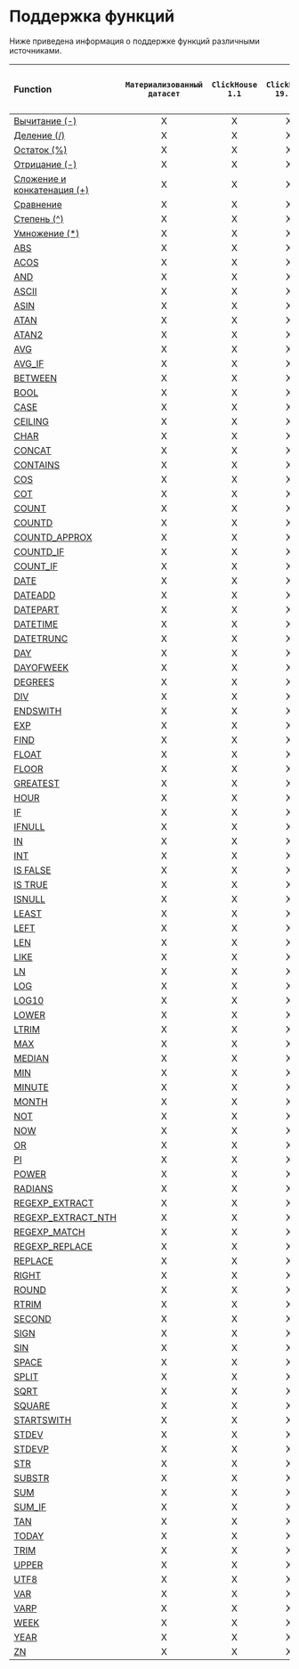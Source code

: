 # Поддержка функций

Ниже приведена информация о поддержке функций различными источниками.

| Function                                                    | `Материализованный`<br/>`датасет`   | `ClickHouse`<br/>`1.1`   | `ClickHouse`<br/>`19.1.6`   | `ClickHouse`<br/>`19.3.3`   | `PostgreSQL`<br/>`9.3`   | `MySQL`<br/>`5.6`   | `MySQL`<br/>`8.0.12`   | `Microsoft`<br/>`SQL Server 2017`<br/>`(14.0)`   | `Yandex.Metrica`   |
|:------------------------------------------------------------|:-----------------------------:|:------------------:|:---------------------:|:---------------------:|:------------------:|:-------------:|:----------------:|:------------------------------------:|:------------------:|
| [Вычитание (-)](operator/OP_MINUS/overview.md)              | X                             | X                  | X                     | X                     | X                  | X             | X                | X                                    |                    |
| [Деление (/)](operator/OP_DIV/overview.md)                  | X                             | X                  | X                     | X                     | X                  | X             | X                | X                                    |                    |
| [Остаток (%)](operator/OP_MOD/overview.md)                  | X                             | X                  | X                     | X                     | X                  | X             | X                | X                                    |                    |
| [Отрицание (-)](operator/OP_NEGATION/overview.md)           | X                             | X                  | X                     | X                     | X                  | X             | X                | X                                    |                    |
| [Сложение и конкатенация (+)](operator/OP_PLUS/overview.md) | X                             | X                  | X                     | X                     | X                  | X             | X                | X                                    |                    |
| [Сравнение](operator/OP_COMPARISON/overview.md)             | X                             | X                  | X                     | X                     | X                  | X             | X                | X                                    |                    |
| [Степень (^)](operator/OP_POWER/overview.md)                | X                             | X                  | X                     | X                     | X                  | X             | X                | X                                    |                    |
| [Умножение (*)](operator/OP_MULT/overview.md)               | X                             | X                  | X                     | X                     | X                  | X             | X                | X                                    |                    |
| [ABS](numeric/ABS/overview.md)                              | X                             | X                  | X                     | X                     | X                  | X             | X                | X                                    |                    |
| [ACOS](numeric/ACOS/overview.md)                            | X                             | X                  | X                     | X                     | X                  | X             | X                | X                                    |                    |
| [AND](operator/AND/overview.md)                             | X                             | X                  | X                     | X                     | X                  | X             | X                | X                                    |                    |
| [ASCII](string/ASCII/overview.md)                           | X                             | X                  | X                     | X                     | X                  | X             | X                | X                                    |                    |
| [ASIN](numeric/ASIN/overview.md)                            | X                             | X                  | X                     | X                     | X                  | X             | X                | X                                    |                    |
| [ATAN](numeric/ATAN/overview.md)                            | X                             | X                  | X                     | X                     | X                  | X             | X                | X                                    |                    |
| [ATAN2](numeric/ATAN2/overview.md)                          | X                             | X                  | X                     | X                     | X                  | X             | X                | X                                    |                    |
| [AVG](aggregation/AVG/overview.md)                          | X                             | X                  | X                     | X                     | X                  | X             | X                | X                                    |                    |
| [AVG_IF](aggregation/AVG_IF/overview.md)                    | X                             | X                  | X                     | X                     | X                  | X             | X                | X                                    |                    |
| [BETWEEN](operator/BETWEEN/overview.md)                     | X                             | X                  | X                     | X                     | X                  | X             | X                | X                                    | X                  |
| [BOOL](type-conversion/BOOL/overview.md)                    | X                             | X                  | X                     | X                     | X                  | X             | X                | X                                    |                    |
| [CASE](logical/CASE/overview.md)                            | X                             | X                  | X                     | X                     | X                  | X             | X                | X                                    |                    |
| [CEILING](numeric/CEILING/overview.md)                      | X                             | X                  | X                     | X                     | X                  | X             | X                | X                                    |                    |
| [CHAR](string/CHAR/overview.md)                             | X                             | X                  | X                     | X                     | X                  | X             | X                | X                                    |                    |
| [CONCAT](string/CONCAT/overview.md)                         | X                             | X                  | X                     | X                     | X                  | X             | X                | X                                    |                    |
| [CONTAINS](string/CONTAINS/overview.md)                     | X                             | X                  | X                     | X                     | X                  | X             | X                | X                                    |                    |
| [COS](numeric/COS/overview.md)                              | X                             | X                  | X                     | X                     | X                  | X             | X                | X                                    |                    |
| [COT](numeric/COT/overview.md)                              | X                             | X                  | X                     | X                     | X                  | X             | X                | X                                    |                    |
| [COUNT](aggregation/COUNT/overview.md)                      | X                             | X                  | X                     | X                     | X                  | X             | X                | X                                    |                    |
| [COUNTD](aggregation/COUNTD/overview.md)                    | X                             | X                  | X                     | X                     | X                  | X             | X                | X                                    |                    |
| [COUNTD_APPROX](aggregation/COUNTD_APPROX/overview.md)      | X                             | X                  | X                     | X                     |                    |               |                  |                                      |                    |
| [COUNTD_IF](aggregation/COUNTD_IF/overview.md)              | X                             | X                  | X                     | X                     | X                  | X             | X                | X                                    |                    |
| [COUNT_IF](aggregation/COUNT_IF/overview.md)                | X                             | X                  | X                     | X                     | X                  | X             | X                | X                                    |                    |
| [DATE](type-conversion/DATE/overview.md)                    | X                             | X                  | X                     | X                     | X                  | X             | X                | X                                    |                    |
| [DATEADD](date/DATEADD/overview.md)                         | X                             | X                  | X                     | X                     | X                  | X             | X                | X                                    |                    |
| [DATEPART](date/DATEPART/overview.md)                       | X                             | X                  | X                     | X                     | X                  | X             | X                | X                                    |                    |
| [DATETIME](type-conversion/DATETIME/overview.md)            | X                             | X                  | X                     | X                     | X                  | X             | X                | X                                    |                    |
| [DATETRUNC](date/DATETRUNC/overview.md)                     | X                             | X                  | X                     | X                     | X                  |               |                  |                                      |                    |
| [DAY](date/DAY/overview.md)                                 | X                             | X                  | X                     | X                     | X                  | X             | X                | X                                    |                    |
| [DAYOFWEEK](date/DAYOFWEEK/overview.md)                     | X                             | X                  | X                     | X                     | X                  | X             | X                | X                                    |                    |
| [DEGREES](numeric/DEGREES/overview.md)                      | X                             | X                  | X                     | X                     | X                  | X             | X                | X                                    |                    |
| [DIV](numeric/DIV/overview.md)                              | X                             | X                  | X                     | X                     | X                  | X             | X                | X                                    |                    |
| [ENDSWITH](string/ENDSWITH/overview.md)                     | X                             | X                  | X                     | X                     | X                  | X             | X                | X                                    |                    |
| [EXP](numeric/EXP/overview.md)                              | X                             | X                  | X                     | X                     | X                  | X             | X                | X                                    |                    |
| [FIND](string/FIND/overview.md)                             | X                             | X                  | X                     | X                     | X                  | X             | X                | X                                    |                    |
| [FLOAT](type-conversion/FLOAT/overview.md)                  | X                             | X                  | X                     | X                     | X                  | X             | X                | X                                    |                    |
| [FLOOR](numeric/FLOOR/overview.md)                          | X                             | X                  | X                     | X                     | X                  | X             | X                | X                                    |                    |
| [GREATEST](numeric/GREATEST/overview.md)                    | X                             | X                  | X                     | X                     | X                  | X             | X                | X                                    |                    |
| [HOUR](date/HOUR/overview.md)                               | X                             | X                  | X                     | X                     | X                  | X             | X                | X                                    |                    |
| [IF](logical/IF/overview.md)                                | X                             | X                  | X                     | X                     | X                  | X             | X                | X                                    |                    |
| [IFNULL](logical/IFNULL/overview.md)                        | X                             | X                  | X                     | X                     | X                  | X             | X                | X                                    |                    |
| [IN](operator/IN/overview.md)                               | X                             | X                  | X                     | X                     | X                  | X             | X                | X                                    | X                  |
| [INT](type-conversion/INT/overview.md)                      | X                             | X                  | X                     | X                     | X                  | X             | X                | X                                    |                    |
| [IS FALSE](operator/ISFALSE/overview.md)                    | X                             | X                  | X                     | X                     | X                  | X             | X                | X                                    |                    |
| [IS TRUE](operator/ISTRUE/overview.md)                      | X                             | X                  | X                     | X                     | X                  | X             | X                | X                                    |                    |
| [ISNULL](logical/ISNULL/overview.md)                        | X                             | X                  | X                     | X                     | X                  | X             | X                | X                                    |                    |
| [LEAST](numeric/LEAST/overview.md)                          | X                             | X                  | X                     | X                     | X                  | X             | X                | X                                    |                    |
| [LEFT](string/LEFT/overview.md)                             | X                             | X                  | X                     | X                     | X                  | X             | X                | X                                    |                    |
| [LEN](string/LEN/overview.md)                               | X                             | X                  | X                     | X                     | X                  | X             | X                | X                                    |                    |
| [LIKE](operator/LIKE/overview.md)                           | X                             | X                  | X                     | X                     | X                  | X             | X                | X                                    |                    |
| [LN](numeric/LN/overview.md)                                | X                             | X                  | X                     | X                     | X                  | X             | X                | X                                    |                    |
| [LOG](numeric/LOG/overview.md)                              | X                             | X                  | X                     | X                     | X                  | X             | X                | X                                    |                    |
| [LOG10](numeric/LOG10/overview.md)                          | X                             | X                  | X                     | X                     | X                  | X             | X                | X                                    |                    |
| [LOWER](string/LOWER/overview.md)                           | X                             | X                  | X                     | X                     | X                  | X             | X                | X                                    |                    |
| [LTRIM](string/LTRIM/overview.md)                           | X                             | X                  | X                     | X                     | X                  | X             | X                | X                                    |                    |
| [MAX](aggregation/MAX/overview.md)                          | X                             | X                  | X                     | X                     | X                  | X             | X                | X                                    |                    |
| [MEDIAN](aggregation/MEDIAN/overview.md)                    | X                             | X                  | X                     | X                     |                    |               |                  |                                      |                    |
| [MIN](aggregation/MIN/overview.md)                          | X                             | X                  | X                     | X                     | X                  | X             | X                | X                                    |                    |
| [MINUTE](date/MINUTE/overview.md)                           | X                             | X                  | X                     | X                     | X                  | X             | X                | X                                    |                    |
| [MONTH](date/MONTH/overview.md)                             | X                             | X                  | X                     | X                     | X                  | X             | X                | X                                    |                    |
| [NOT](operator/OP_NOT/overview.md)                          | X                             | X                  | X                     | X                     | X                  | X             | X                | X                                    |                    |
| [NOW](date/NOW/overview.md)                                 | X                             | X                  | X                     | X                     | X                  | X             | X                | X                                    |                    |
| [OR](operator/OR/overview.md)                               | X                             | X                  | X                     | X                     | X                  | X             | X                | X                                    |                    |
| [PI](numeric/PI/overview.md)                                | X                             | X                  | X                     | X                     | X                  | X             | X                | X                                    |                    |
| [POWER](numeric/POWER/overview.md)                          | X                             | X                  | X                     | X                     | X                  | X             | X                | X                                    |                    |
| [RADIANS](numeric/RADIANS/overview.md)                      | X                             | X                  | X                     | X                     | X                  | X             | X                | X                                    |                    |
| [REGEXP_EXTRACT](string/REGEXP_EXTRACT/overview.md)         | X                             | X                  | X                     | X                     | X                  |               | X                |                                      |                    |
| [REGEXP_EXTRACT_NTH](string/REGEXP_EXTRACT_NTH/overview.md) | X                             | X                  | X                     | X                     | X                  |               | X                |                                      |                    |
| [REGEXP_MATCH](string/REGEXP_MATCH/overview.md)             | X                             | X                  | X                     | X                     | X                  | X             | X                |                                      |                    |
| [REGEXP_REPLACE](string/REGEXP_REPLACE/overview.md)         | X                             | X                  | X                     | X                     | X                  |               | X                |                                      |                    |
| [REPLACE](string/REPLACE/overview.md)                       | X                             | X                  | X                     | X                     | X                  | X             | X                | X                                    |                    |
| [RIGHT](string/RIGHT/overview.md)                           | X                             | X                  | X                     | X                     | X                  | X             | X                | X                                    |                    |
| [ROUND](numeric/ROUND/overview.md)                          | X                             | X                  | X                     | X                     | X                  | X             | X                | X                                    |                    |
| [RTRIM](string/RTRIM/overview.md)                           | X                             | X                  | X                     | X                     | X                  | X             | X                | X                                    |                    |
| [SECOND](date/SECOND/overview.md)                           | X                             | X                  | X                     | X                     | X                  | X             | X                | X                                    |                    |
| [SIGN](numeric/SIGN/overview.md)                            | X                             | X                  | X                     | X                     | X                  | X             | X                | X                                    |                    |
| [SIN](numeric/SIN/overview.md)                              | X                             | X                  | X                     | X                     | X                  | X             | X                | X                                    |                    |
| [SPACE](string/SPACE/overview.md)                           | X                             | X                  | X                     | X                     | X                  | X             | X                | X                                    |                    |
| [SPLIT](string/SPLIT/overview.md)                           | X                             | X                  | X                     | X                     | X                  | X             | X                |                                      |                    |
| [SQRT](numeric/SQRT/overview.md)                            | X                             | X                  | X                     | X                     | X                  | X             | X                | X                                    |                    |
| [SQUARE](numeric/SQUARE/overview.md)                        | X                             | X                  | X                     | X                     | X                  | X             | X                | X                                    |                    |
| [STARTSWITH](string/STARTSWITH/overview.md)                 | X                             | X                  | X                     | X                     | X                  | X             | X                | X                                    |                    |
| [STDEV](aggregation/STDEV/overview.md)                      | X                             | X                  | X                     | X                     | X                  | X             | X                | X                                    |                    |
| [STDEVP](aggregation/STDEVP/overview.md)                    | X                             | X                  | X                     | X                     | X                  | X             | X                | X                                    |                    |
| [STR](type-conversion/STR/overview.md)                      | X                             | X                  | X                     | X                     | X                  | X             | X                | X                                    |                    |
| [SUBSTR](string/SUBSTR/overview.md)                         | X                             | X                  | X                     | X                     | X                  | X             | X                | X                                    |                    |
| [SUM](aggregation/SUM/overview.md)                          | X                             | X                  | X                     | X                     | X                  | X             | X                | X                                    |                    |
| [SUM_IF](aggregation/SUM_IF/overview.md)                    | X                             | X                  | X                     | X                     | X                  | X             | X                | X                                    |                    |
| [TAN](numeric/TAN/overview.md)                              | X                             | X                  | X                     | X                     | X                  | X             | X                | X                                    |                    |
| [TODAY](date/TODAY/overview.md)                             | X                             | X                  | X                     | X                     | X                  | X             | X                | X                                    |                    |
| [TRIM](string/TRIM/overview.md)                             | X                             | X                  | X                     | X                     | X                  | X             | X                | X                                    |                    |
| [UPPER](string/UPPER/overview.md)                           | X                             | X                  | X                     | X                     | X                  | X             | X                | X                                    |                    |
| [UTF8](string/UTF8/overview.md)                             | X                             | X                  | X                     | X                     |                    |               |                  |                                      |                    |
| [VAR](aggregation/VAR/overview.md)                          | X                             | X                  | X                     | X                     | X                  | X             | X                | X                                    |                    |
| [VARP](aggregation/VARP/overview.md)                        | X                             | X                  | X                     | X                     | X                  | X             | X                | X                                    |                    |
| [WEEK](date/WEEK/overview.md)                               | X                             | X                  | X                     | X                     | X                  | X             | X                | X                                    |                    |
| [YEAR](date/YEAR/overview.md)                               | X                             | X                  | X                     | X                     | X                  | X             | X                | X                                    |                    |
| [ZN](logical/ZN/overview.md)                                | X                             | X                  | X                     | X                     | X                  | X             | X                | X                                    |                    |
